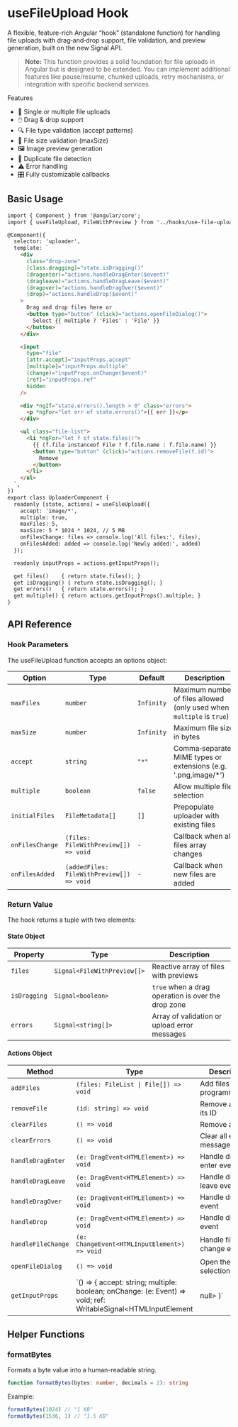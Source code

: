# useFileUpload Hook

A flexible, feature-rich Angular “hook” (standalone function) for handling file uploads with drag‑and‑drop support, file validation, and preview generation, built on the new Signal API.

> **Note:** This function provides a solid foundation for file uploads in Angular but is designed to be extended. You can implement additional features like pause/resume, chunked uploads, retry mechanisms, or integration with specific backend services.

Features

- 📁 Single or multiple file uploads
- 🖱️ Drag & drop support
- 🔍 File type validation (accept patterns)
- 📏 File size validation (maxSize)
- 🖼️ Image preview generation
- 🧹 Duplicate file detection
- ⚠️ Error handling
- 🎛️ Fully customizable callbacks

## Basic Usage

```html
import { Component } from '@angular/core';
import { useFileUpload, FileWithPreview } from '../hooks/use-file-upload';

@Component({
  selector: 'uploader',
  template: `
    <div
      class="drop-zone"
      [class.dragging]="state.isDragging()"
      (dragenter)="actions.handleDragEnter($event)"
      (dragleave)="actions.handleDragLeave($event)"
      (dragover)="actions.handleDragOver($event)"
      (drop)="actions.handleDrop($event)"
    >
      Drag and drop files here or
      <button type="button" (click)="actions.openFileDialog()">
        Select {{ multiple ? 'Files' : 'File' }}
      </button>
    </div>

    <input
      type="file"
      [attr.accept]="inputProps.accept"
      [multiple]="inputProps.multiple"
      (change)="inputProps.onChange($event)"
      [ref]="inputProps.ref"
      hidden
    />

    <div *ngIf="state.errors().length > 0" class="errors">
      <p *ngFor="let err of state.errors()">{{ err }}</p>
    </div>

    <ul class="file-list">
      <li *ngFor="let f of state.files()">
        {{ (f.file instanceof File ? f.file.name : f.file.name) }}
        <button type="button" (click)="actions.removeFile(f.id)">
          Remove
        </button>
      </li>
    </ul>
  `,
})
export class UploaderComponent {
  readonly [state, actions] = useFileUpload({
    accept: 'image/*',
    multiple: true,
    maxFiles: 5,
    maxSize: 5 * 1024 * 1024, // 5 MB
    onFilesChange: files => console.log('All files:', files),
    onFilesAdded: added => console.log('Newly added:', added)
  });

  readonly inputProps = actions.getInputProps();

  get files()    { return state.files(); }
  get isDragging() { return state.isDragging(); }
  get errors()   { return state.errors(); }
  get multiple() { return actions.getInputProps().multiple; }
}

```

## API Reference

### Hook Parameters

The useFileUpload function accepts an options object:

| Option | Type | Default    | Description |
|--------|------|------------|-------------|
| `maxFiles` | `number` | `Infinity` | Maximum number of files allowed (only used when `multiple` is `true`) |
| `maxSize` | `number` | `Infinity` | Maximum file size in bytes |
| `accept` | `string` | `"*"`      | Comma‑separated MIME types or extensions (e.g. '.png,image/*') |
| `multiple` | `boolean` | `false`    | Allow multiple file selection |
| `initialFiles` | `FileMetadata[]` | `[]`       | Prepopulate uploader with existing files |
| `onFilesChange` | `(files: FileWithPreview[]) => void` | `-`        | Callback when all files array changes |
| `onFilesAdded` | `(addedFiles: FileWithPreview[]) => void` | `-`        | Callback when new files are added |

### Return Value

The hook returns a tuple with two elements:

#### State Object

| Property | Type | Description                                        |
|----------|------|----------------------------------------------------|
| `files` | `Signal<FileWithPreview[]>` | Reactive array of files with previews                   |
| `isDragging` | `Signal<boolean>` | `true` when a drag operation is over the drop zone |
| `errors` | `Signal<string[]>` | Array of validation or upload error messages       |

#### Actions Object

| Method | Type | Description |
|--------|------|-------------|
| `addFiles` | `(files: FileList \| File[]) => void` | Add files programmatically |
| `removeFile` | `(id: string) => void` | Remove a file by its ID |
| `clearFiles` | `() => void` | Remove all files |
| `clearErrors` | `() => void` | Clear all error messages |
| `handleDragEnter` | `(e: DragEvent<HTMLElement>) => void` | Handle drag enter event |
| `handleDragLeave` | `(e: DragEvent<HTMLElement>) => void` | Handle drag leave event |
| `handleDragOver` | `(e: DragEvent<HTMLElement>) => void` | Handle drag over event |
| `handleDrop` | `(e: DragEvent<HTMLElement>) => void` | Handle drop event |
| `handleFileChange` | `(e: ChangeEvent<HTMLInputElement>) => void` | Handle file input change event |
| `openFileDialog` | `() => void` | Open the file selection dialog |
| `getInputProps` | `() => { accept: string; multiple: boolean; onChange: (e: Event) => void; ref: WritableSignal<HTMLInputElement | null> }` | Get props for the file input element |


## Helper Functions

### formatBytes

Formats a byte value into a human-readable string.

```ts
function formatBytes(bytes: number, decimals = 2): string
```

Example:
```ts
formatBytes(1024) // "1 KB"
formatBytes(1536, 1) // "1.5 KB"
```
